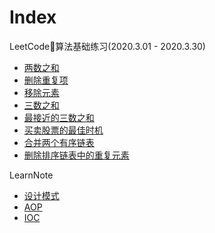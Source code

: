 # Index

LeetCode算法基础练习(2020.3.01 - 2020.3.30)
- [两数之和](https://edlison.github.io/leetcode/twosum)
- [删除重复项](https://edlison.github.io/leetcode/deleteduplicates)
- [移除元素](https://edlison.github.io/leetcode/removeelements)
- [三数之和](https://edlison.github.io/leetcode/threesum)
- [最接近的三数之和](https://edlison.github.io/leetcode/mostclose)
- [买卖股票的最佳时机](https://edlison.github.io/leetcode/buystock)
- [合并两个有序链表](https://edlison.github.io/leetcode/mergelist)
- [删除排序链表中的重复元素](https://edlison.github.io/leetcode/deletelistduplicates)

LearnNote
- [设计模式](https://edlison.github.io/learn/design-pattern)
- [AOP](https://edlison.github.io/learn/aop)
- [IOC](https://edlison.github.io/learn/ioc)
